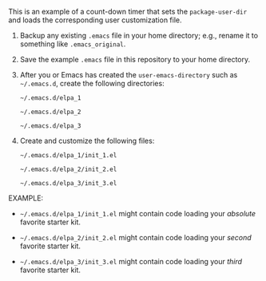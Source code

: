 This is an example of a count-down timer that sets the `package-user-dir` and
loads the corresponding user customization file.

1.  Backup any existing `.emacs` file in your home directory; e.g., rename it to
    something like `.emacs_original`.

2.  Save the example `.emacs` file in this repository to your home directory.

3.  After you or Emacs has created the `user-emacs-directory` such as `~/.emacs.d`,
    create the following directories:

    `~/.emacs.d/elpa_1`

    `~/.emacs.d/elpa_2`

    `~/.emacs.d/elpa_3`

4.  Create and customize the following files:

    `~/.emacs.d/elpa_1/init_1.el`

    `~/.emacs.d/elpa_2/init_2.el`

    `~/.emacs.d/elpa_3/init_3.el`

EXAMPLE:

* `~/.emacs.d/elpa_1/init_1.el` might contain code loading your *absolute* favorite
starter kit.

* `~/.emacs.d/elpa_2/init_2.el` might contain code loading your *second* favorite
starter kit.

* `~/.emacs.d/elpa_3/init_3.el` might contain code loading your *third* favorite
starter kit.